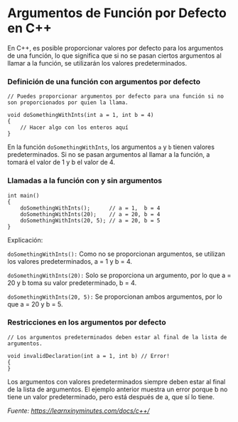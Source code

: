 # Argumentos de Función por Defecto en C++
En C++, es posible proporcionar valores por defecto para los argumentos de una función,
lo que significa que si no se pasan ciertos argumentos al llamar a la función, se utilizarán los valores predeterminados.

### Definición de una función con argumentos por defecto
```
// Puedes proporcionar argumentos por defecto para una función si no son proporcionados por quien la llama.

void doSomethingWithInts(int a = 1, int b = 4)
{
    // Hacer algo con los enteros aquí
}
```
En la función `doSomethingWithInts`, los argumentos `a` y `b` tienen valores predeterminados. 
Si no se pasan argumentos al llamar a la función, a tomará el valor de 1 y b el valor de 4.

### Llamadas a la función con y sin argumentos
```
int main()
{
    doSomethingWithInts();      // a = 1,  b = 4
    doSomethingWithInts(20);    // a = 20, b = 4
    doSomethingWithInts(20, 5); // a = 20, b = 5
}
```
Explicación:

`doSomethingWithInts():` Como no se proporcionan argumentos, se utilizan los valores predeterminados, a = 1 y b = 4.

`doSomethingWithInts(20):` Solo se proporciona un argumento, por lo que a = 20 y b toma su valor predeterminado, b = 4.

`doSomethingWithInts(20, 5):` Se proporcionan ambos argumentos, por lo que a = 20 y b = 5.

### Restricciones en los argumentos por defecto
```
// Los argumentos predeterminados deben estar al final de la lista de argumentos.

void invalidDeclaration(int a = 1, int b) // Error!
{
}
```
Los argumentos con valores predeterminados siempre deben estar al final de la lista de argumentos. 
El ejemplo anterior muestra un error porque b no tiene un valor predeterminado, pero está después de a, que sí lo tiene.



*Fuente: https://learnxinyminutes.com/docs/c++/*

